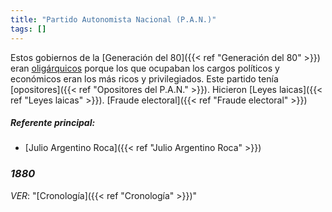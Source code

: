 ```yaml
---
title: "Partido Autonomista Nacional (P.A.N.)"
tags: []
---
```

Estos gobiernos de la [Generación del 80]({{< ref "Generación del 80" >}}) eran [oligárquicos](oligarquía) porque los que ocupaban los cargos políticos y económicos  eran los más ricos y privilegiados. Este partido tenía [opositores]({{< ref "Opositores del P.A.N." >}}).
Hicieron [Leyes laicas]({{< ref "Leyes laicas" >}}).
[Fraude electoral]({{< ref "Fraude electoral" >}})
##### Referente principal:
- [Julio Argentino Roca]({{< ref "Julio Argentino Roca" >}})

### *1880*
*VER*: "[Cronología]({{< ref "Cronología" >}})"